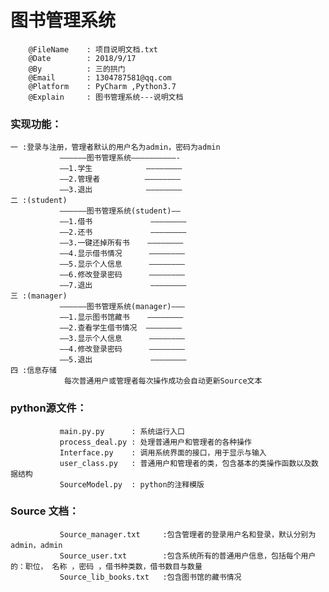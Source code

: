 图书管理系统
==========
        @FileName    : 项目说明文档.txt
        @Date        : 2018/9/17
        @By          : 三的拱门
        @Email       : 1304787581@qq.com
        @Platform    : PyCharm ,Python3.7
        @Explain     : 图书管理系统---说明文档
### 实现功能：
    
    一 :登录与注册，管理者默认的用户名为admin，密码为admin
               ——————图书管理系统——————————-
               ——1.学生            ————————
               ——2.管理者          ————————
               ——3.退出            ————————
    二 :(student)
               ——————图书管理系统(student)——
               ——1.借书             ————————
               ——2.还书             ————————
               ——3.一键还掉所有书    ————————
               ——4.显示借书情况      ————————
               ——5.显示个人信息      ————————
               ——6.修改登录密码      ————————
               ——7.退出             ————————
    三 :(manager)
               ——————图书管理系统(manager)———
               ——1.显示图书馆藏书    ————————
               ——2.查看学生借书情况  ————————
               ——3.显示个人信息      ————————
               ——4.修改登录密码      ————————
               ——5.退出             ————————
    四 :信息存储
                每次普通用户或管理者每次操作成功会自动更新Source文本

### python源文件：
               main.py.py      : 系统运行入口
               process_deal.py : 处理普通用户和管理者的各种操作
               Interface.py    : 调用系统界面的接口，用于显示与输入
               user_class.py   : 普通用户和管理者的类，包含基本的类操作函数以及数据结构
               SourceModel.py  : python的注释模版

### Source 文档：
               Source_manager.txt     :包含管理者的登录用户名和登录，默认分别为admin，admin
               Source_user.txt        :包含系统所有的普通用户信息，包括每个用户的：职位， 名称 ，密码 ，借书种类数，借书数目与数量
               Source_lib_books.txt   :包含图书馆的藏书情况
